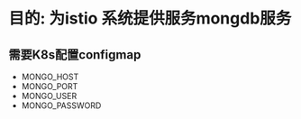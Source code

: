 # 目的: 为istio 系统提供服务mongdb服务

## 需要K8s配置configmap

+ MONGO_HOST
+ MONGO_PORT
+ MONGO_USER
+ MONGO_PASSWORD